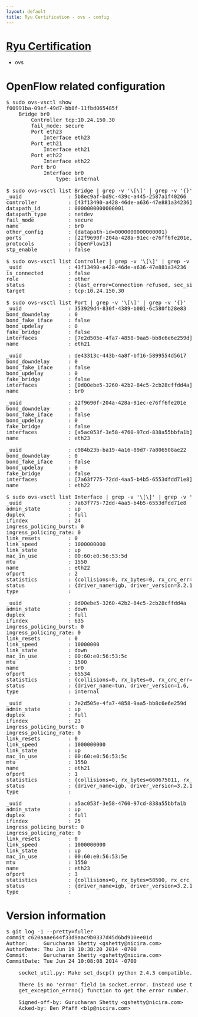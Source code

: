 ```yaml
---
layout: default
title: Ryu Certification - ovs - config
---
```

# [Ryu Certification](http://osrg.github.io/ryu/certification.html)
* ovs 

# OpenFlow related configuration
<pre>
$ sudo ovs-vsctl show
f00991ba-09ef-49d7-bb8f-11fbd065485f
    Bridge br0
        Controller tcp:10.24.150.30
        fail_mode: secure
        Port eth23
            Interface eth23
        Port eth21
            Interface eth21
        Port eth22
            Interface eth22
        Port br0
            Interface br0
                type: internal

$ sudo ovs-vsctl list Bridge | grep -v '\[\]' | grep -v '{}'
_uuid               : 5b8ec9af-bd9c-439c-a445-2587a1f40266
controller          : [43f13490-a428-46de-a636-47e881a34236]
datapath_id         : 0000000000000001
datapath_type       : netdev
fail_mode           : secure
name                : br0
other_config        : {datapath-id=0000000000000001}
ports               : [22f9690f-204a-428a-91ec-e76ff6fe201e, 353929d4-830f-4389-b001-6c580fb28e83, c984b23b-ba19-4a16-89d7-7a806508ae22, de43313c-443b-4a8f-bf16-5899554d5617]
protocols           : [OpenFlow13]
stp_enable          : false

$ sudo ovs-vsctl list Controller | grep -v '\[\]' | grep -v '{}'
_uuid               : 43f13490-a428-46de-a636-47e881a34236
is_connected        : false
role                : other
status              : {last_error=Connection refused, sec_since_connect=982, sec_since_disconnect=1, state=BACKOFF}
target              : tcp:10.24.150.30

$ sudo ovs-vsctl list Port | grep -v '\[\]' | grep -v '{}'
_uuid               : 353929d4-830f-4389-b001-6c580fb28e83
bond_downdelay      : 0
bond_fake_iface     : false
bond_updelay        : 0
fake_bridge         : false
interfaces          : [7e2d505e-4fa7-4858-9aa5-bb8c6e6e259d]
name                : eth21

_uuid               : de43313c-443b-4a8f-bf16-5899554d5617
bond_downdelay      : 0
bond_fake_iface     : false
bond_updelay        : 0
fake_bridge         : false
interfaces          : [0d00ebe5-3260-42b2-84c5-2cb28cffdd4a]
name                : br0

_uuid               : 22f9690f-204a-428a-91ec-e76ff6fe201e
bond_downdelay      : 0
bond_fake_iface     : false
bond_updelay        : 0
fake_bridge         : false
interfaces          : [a5ac053f-3e58-4760-97cd-838a55bbfa1b]
name                : eth23

_uuid               : c984b23b-ba19-4a16-89d7-7a806508ae22
bond_downdelay      : 0
bond_fake_iface     : false
bond_updelay        : 0
fake_bridge         : false
interfaces          : [7a63f775-72dd-4aa5-b4b5-6553dfdd71e8]
name                : eth22

$ sudo ovs-vsctl list Interface | grep -v '\[\]' | grep -v '{}'
_uuid               : 7a63f775-72dd-4aa5-b4b5-6553dfdd71e8
admin_state         : up
duplex              : full
ifindex             : 24
ingress_policing_burst: 0
ingress_policing_rate: 0
link_resets         : 0
link_speed          : 1000000000
link_state          : up
mac_in_use          : 00:60:e0:56:53:5d
mtu                 : 1550
name                : eth22
ofport              : 2
statistics          : {collisions=0, rx_bytes=0, rx_crc_err=0, rx_dropped=0, rx_errors=0, rx_frame_err=0, rx_over_err=0, rx_packets=0, tx_bytes=1236898642, tx_dropped=0, tx_errors=0, tx_packets=35230111}
status              : {driver_name=igb, driver_version=3.2.10-k, firmware_version=2.10-9}
type                : 

_uuid               : 0d00ebe5-3260-42b2-84c5-2cb28cffdd4a
admin_state         : down
duplex              : full
ifindex             : 635
ingress_policing_burst: 0
ingress_policing_rate: 0
link_resets         : 0
link_speed          : 10000000
link_state          : down
mac_in_use          : 00:60:e0:56:53:5c
mtu                 : 1500
name                : br0
ofport              : 65534
statistics          : {collisions=0, rx_bytes=0, rx_crc_err=0, rx_dropped=0, rx_errors=0, rx_frame_err=0, rx_over_err=0, rx_packets=0, tx_bytes=0, tx_dropped=0, tx_errors=0, tx_packets=0}
status              : {driver_name=tun, driver_version=1.6, firmware_version=N/A}
type                : internal

_uuid               : 7e2d505e-4fa7-4858-9aa5-bb8c6e6e259d
admin_state         : up
duplex              : full
ifindex             : 23
ingress_policing_burst: 0
ingress_policing_rate: 0
link_resets         : 0
link_speed          : 1000000000
link_state          : up
mac_in_use          : 00:60:e0:56:53:5c
mtu                 : 1550
name                : eth21
ofport              : 1
statistics          : {collisions=0, rx_bytes=660675011, rx_crc_err=0, rx_dropped=0, rx_errors=0, rx_frame_err=0, rx_over_err=0, rx_packets=89321685, tx_bytes=0, tx_dropped=0, tx_errors=0, tx_packets=0}
status              : {driver_name=igb, driver_version=3.2.10-k, firmware_version=2.10-9}
type                : 

_uuid               : a5ac053f-3e58-4760-97cd-838a55bbfa1b
admin_state         : up
duplex              : full
ifindex             : 25
ingress_policing_burst: 0
ingress_policing_rate: 0
link_resets         : 0
link_speed          : 1000000000
link_state          : up
mac_in_use          : 00:60:e0:56:53:5e
mtu                 : 1550
name                : eth23
ofport              : 3
statistics          : {collisions=0, rx_bytes=58500, rx_crc_err=0, rx_dropped=0, rx_errors=0, rx_frame_err=0, rx_over_err=0, rx_packets=39, tx_bytes=3464627080, tx_dropped=0, tx_errors=0, tx_packets=10900370}
status              : {driver_name=igb, driver_version=3.2.10-k, firmware_version=2.10-9}
type                : 
</pre>

# Version information
<pre>
$ git log -1 --pretty=fuller
commit c620aaae644f33d9aac9b0337d45d6bd910ee01d
Author:     Gurucharan Shetty &lt;gshetty@nicira.com&gt;
AuthorDate: Thu Jun 19 10:38:20 2014 -0700
Commit:     Gurucharan Shetty &lt;gshetty@nicira.com&gt;
CommitDate: Tue Jun 24 10:08:08 2014 -0700

    socket_util.py: Make set_dscp&#40;&#41; python 2.4.3 compatible.
    
    There is no 'errno' field in socket.error. Instead use the
    get_exception_errno&#40;&#41; function to get the error number.
    
    Signed-off-by: Gurucharan Shetty &lt;gshetty@nicira.com&gt;
    Acked-by: Ben Pfaff &lt;blp@nicira.com&gt;
</pre>
